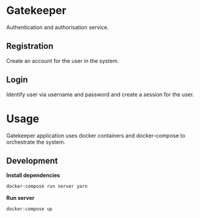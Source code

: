 Gatekeeper
==========

Authentication and authorisation service.

## Registration
Create an account for the user in the system.

## Login
Identify user via username and password and create a session for the user.


# Usage
Gatekeeper application uses docker containers and docker-compose to orchestrate the system.

## Development

__Install dependencies__
```sh
docker-compose run server yarn
```

__Run server__
```sh
docker-compose up
```